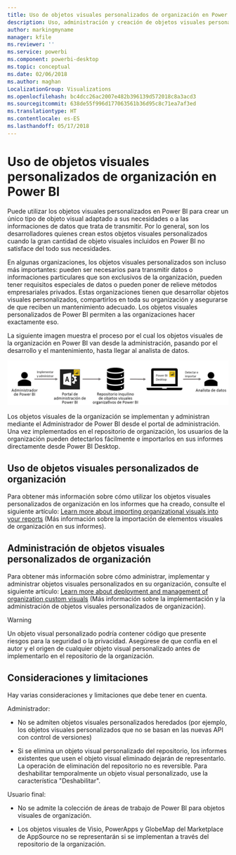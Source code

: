 ```yaml
---
title: Uso de objetos visuales personalizados de organización en Power BI
description: Uso, administración y creación de objetos visuales personalizados de organización en Power BI
author: markingmyname
manager: kfile
ms.reviewer: ''
ms.service: powerbi
ms.component: powerbi-desktop
ms.topic: conceptual
ms.date: 02/06/2018
ms.author: maghan
LocalizationGroup: Visualizations
ms.openlocfilehash: bc4dcc26ac2007e482b396139d572018c8a3acd3
ms.sourcegitcommit: 638de55f996d177063561b36d95c8c71ea7af3ed
ms.translationtype: HT
ms.contentlocale: es-ES
ms.lasthandoff: 05/17/2018
---
```

# <a name="using-organization-custom-visuals-in-power-bi"></a>Uso de objetos visuales personalizados de organización en Power BI

Puede utilizar los objetos visuales personalizados en Power BI para crear un único tipo de objeto visual adaptado a sus necesidades o a las informaciones de datos que trata de transmitir. Por lo general, son los desarrolladores quienes crean estos objetos visuales personalizados cuando la gran cantidad de objeto visuales incluidos en Power BI no satisface del todo sus necesidades. 

En algunas organizaciones, los objetos visuales personalizados son incluso más importantes: pueden ser necesarios para transmitir datos o informaciones particulares que son exclusivos de la organización, pueden tener requisitos especiales de datos o pueden poner de relieve métodos empresariales privados. Estas organizaciones tienen que desarrollar objetos visuales personalizados, compartirlos en toda su organización y asegurarse de que reciben un mantenimiento adecuado. Los objetos visuales personalizados de Power BI permiten a las organizaciones hacer exactamente eso.

La siguiente imagen muestra el proceso por el cual los objetos visuales de la organización en Power BI van desde la administración, pasando por el desarrollo y el mantenimiento, hasta llegar al analista de datos.

![](media/power-bi-custom-visuals-organizational/custom-visual-org-01.jpg)

Los objetos visuales de la organización se implementan y administran mediante el Administrador de Power BI desde el portal de administración. Una vez implementados en el repositorio de organización, los usuarios de la organización pueden detectarlos fácilmente e importarlos en sus informes directamente desde Power BI Desktop.

## <a name="using-organizational-custom-visuals"></a>Uso de objetos visuales personalizados de organización

Para obtener más información sobre cómo utilizar los objetos visuales personalizados de organización en los informes que ha creado, consulte el siguiente artículo: [Learn more about importing organizational visuals into your reports](power-bi-custom-visuals.md) (Más información sobre la importación de elementos visuales de organización en sus informes).
 
## <a name="administering-organizational-custom-visuals"></a>Administración de objetos visuales personalizados de organización

Para obtener más información sobre cómo administrar, implementar y administrar objetos visuales personalizados en su organización, consulte el siguiente artículo: [Learn more about deployment and management of organization custom visuals](https://go.microsoft.com/fwlink/?linkid=866790) (Más información sobre la implementación y la administración de objetos visuales personalizados de organización).

> [!WARNING]
> Un objeto visual personalizado podría contener código que presente riesgos para la seguridad o la privacidad. Asegúrese de que confía en el autor y el origen de cualquier objeto visual personalizado antes de implementarlo en el repositorio de la organización. 
> 

## <a name="considerations-and-limitations"></a>Consideraciones y limitaciones
 
Hay varias consideraciones y limitaciones que debe tener en cuenta.
 
Administrador:

* No se admiten objetos visuales personalizados heredados (por ejemplo, los objetos visuales personalizados que no se basan en las nuevas API con control de versiones)

* Si se elimina un objeto visual personalizado del repositorio, los informes existentes que usen el objeto visual eliminado dejarán de representarlo. La operación de eliminación del repositorio no es reversible. Para deshabilitar temporalmente un objeto visual personalizado, use la característica "Deshabilitar".
 
Usuario final:

* No se admite la colección de áreas de trabajo de Power BI para objetos visuales de organización.

* Los objetos visuales de Visio, PowerApps y GlobeMap del Marketplace de AppSource no se representarán si se implementan a través del repositorio de la organización.
